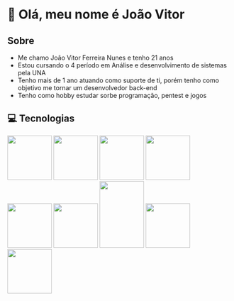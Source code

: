 <h1>👋 Olá, meu nome é João Vitor</h1> 

<h2>Sobre</h2>

<ul>
  <li>Me chamo João Vitor Ferreira Nunes e tenho 21 anos</li>
  <li>Estou cursando o 4 período em Análise e desenvolvimento de sistemas pela UNA</li>
  <li>Tenho mais de 1 ano atuando como suporte de ti, porém tenho como objetivo me tornar um desenvolvedor back-end</li>
  <li>Tenho como hobby estudar sorbe programação, pentest e jogos</li>
</ul>

<h2>💻 Tecnologias</h2> 
<img src="https://cdn.jsdelivr.net/gh/devicons/devicon/icons/nodejs/nodejs-original-wordmark.svg" height=100px width=100px/>
<img src="https://cdn.jsdelivr.net/gh/devicons/devicon/icons/javascript/javascript-original.svg" height=100px width=100px/>
<img src="https://cdn.jsdelivr.net/gh/devicons/devicon/icons/express/express-original-wordmark.svg" height=100px width=100px/>
<img src="https://cdn.jsdelivr.net/gh/devicons/devicon/icons/html5/html5-original.svg" height=100px width=100px/>       
<img src="https://cdn.jsdelivr.net/gh/devicons/devicon/icons/css3/css3-original.svg" height=100px width=100px/>
<img src="https://cdn.jsdelivr.net/gh/devicons/devicon/icons/mysql/mysql-original-wordmark.svg" height=100px width=100px/>
<img src="https://cdn.jsdelivr.net/gh/devicons/devicon/icons/sequelize/sequelize-original-wordmark.svg" height=150px width=100px/>
<img src="https://cdn.jsdelivr.net/gh/devicons/devicon/icons/bootstrap/bootstrap-original-wordmark.svg" height=100px width=100px/>  
<img src="https://cdn.jsdelivr.net/gh/devicons/devicon/icons/git/git-original-wordmark.svg" height=100px width=100px/>
